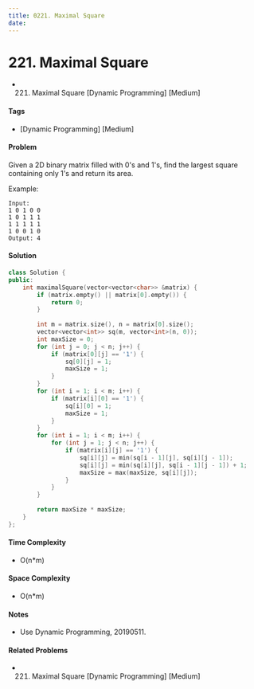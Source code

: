 ```yaml
---
title: 0221. Maximal Square
date: 
---
```


# 221. Maximal Square
- 221. Maximal Square [Dynamic Programming] [Medium]

#### Tags
- [Dynamic Programming] [Medium]

#### Problem
Given a 2D binary matrix filled with 0's and 1's, find the largest square containing only 1's and return its area.

Example:

    Input: 
    1 0 1 0 0
    1 0 1 1 1
    1 1 1 1 1
    1 0 0 1 0
    Output: 4

#### Solution
``` C++
class Solution {
public:
    int maximalSquare(vector<vector<char>> &matrix) {
        if (matrix.empty() || matrix[0].empty()) {
            return 0;
        }
        
        int m = matrix.size(), n = matrix[0].size();
        vector<vector<int>> sq(m, vector<int>(n, 0));
        int maxSize = 0;
        for (int j = 0; j < n; j++) {
            if (matrix[0][j] == '1') {
                sq[0][j] = 1;
                maxSize = 1;
            }
        }
        for (int i = 1; i < m; i++) {
            if (matrix[i][0] == '1') {
                sq[i][0] = 1;
                maxSize = 1;
            }
        }
        for (int i = 1; i < m; i++) {
            for (int j = 1; j < n; j++) {
                if (matrix[i][j] == '1') {
                    sq[i][j] = min(sq[i - 1][j], sq[i][j - 1]);
                    sq[i][j] = min(sq[i][j], sq[i - 1][j - 1]) + 1;
                    maxSize = max(maxSize, sq[i][j]);
                }
            }
        }
        
        return maxSize * maxSize;
    }
};
```

#### Time Complexity
- O(n*m)

#### Space Complexity
- O(n*m)

#### Notes
- Use Dynamic Programming, 20190511.

#### Related Problems
- 221. Maximal Square [Dynamic Programming] [Medium]
